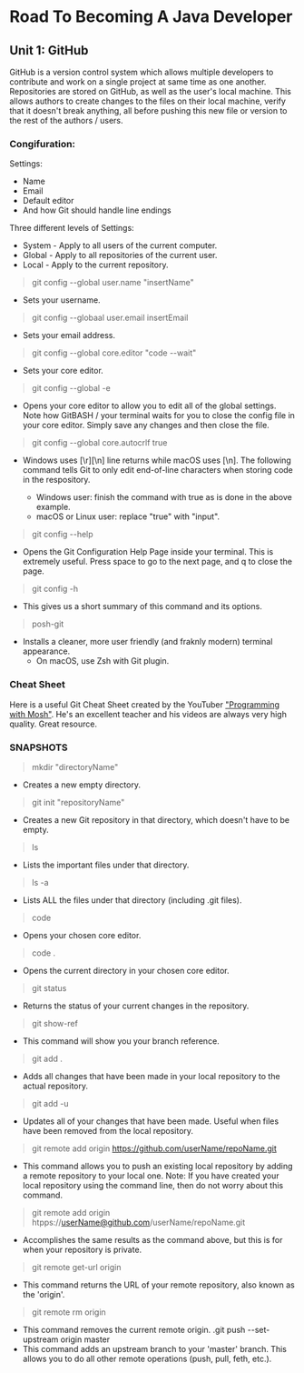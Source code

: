 # Road To Becoming A Java Developer
## Unit 1: **GitHub**
GitHub is a version control system which allows multiple developers to contribute and work on a single project at same time as one another. Repositories are stored on GitHub, as well as the user's local machine. This allows authors to create changes to the files on their local machine, verify that it doesn't break anything, all before pushing this new file or version to the rest of the authors / users. 
### **Congifuration:**
Settings:

* Name
* Email
* Default editor
* And how Git should handle line endings

Three different levels of Settings:

* System - Apply to all users of the current computer.
* Global - Apply to all repositories of the current user.
* Local - Apply to the current repository.

> git config --global user.name "insertName"
* Sets your username.
>git config --globaal user.email insertEmail
* Sets your email address.
>git config --global core.editor "code --wait"
* Sets your core editor.
>git config --global -e
* Opens your core editor to allow you to edit all of the global settings. Note how GitBASH / your terminal waits for you to close the config file in your core editor. Simply save any changes and then close the file.
>git config --global core.autocrlf true
* Windows uses [\r][\n] line returns while macOS uses [\n]. The following command tells Git to only edit end-of-line characters when storing code in the respository.
    
    * Windows user: finish the command with true as is done in the above example.
    * macOS or Linux user: replace "true" with "input".
>git config --help
* Opens the Git Configuration Help Page inside your terminal. This is extremely useful. Press space to go to the next page, and q to close the page. 
>git config -h
* This gives us a short summary of this command and its options.
>posh-git
* Installs a cleaner, more user friendly (and fraknly modern) terminal appearance.
    * On macOS, use Zsh with Git plugin.
### **Cheat Sheet**
Here is a useful Git Cheat Sheet created by the YouTuber ["Programming with Mosh"](https://www.youtube.com/channel/UCWv7vMbMWH4-V0ZXdmDpPBA). He's an excellent teacher and his videos are always very high quality. Great resource.

### **SNAPSHOTS**
>mkdir "directoryName"
* Creates a new empty directory.
>git init "repositoryName"
* Creates a new Git repository in that directory, which doesn't have to be empty.
>ls
* Lists the important files under that directory.
> ls -a
* Lists ALL the files under that directory (including .git files).
>code
* Opens your chosen core editor.
>code .
* Opens the current directory in your chosen core editor.
>git status
* Returns the status of your current changes in the repository.
>git show-ref
* This command will show you your branch reference.
>git add .
* Adds all changes that have been made in your local repository to the actual repository.
>git add -u
* Updates all of your changes that have been made. Useful when files have been removed from the local repository. 
> git remote add origin https://github.com/userName/repoName.git
* This command allows you to push an existing local repository by adding a remote repository to your local one. Note: If you have created your local repository using the command line, then do not worry about this command.
>git remote add origin htpps://userName@github.com/userName/repoName.git
* Accomplishes the same results as the command above, but this is for when your repository is private. 
>git remote get-url origin
* This command returns the URL of your remote repository, also known as the 'origin'. 
>git remote rm origin
* This command removes the current remote origin.
.git push --set-upstream origin master
* This command adds an upstream branch to your 'master' branch. This allows you to do all other remote operations (push, pull, feth, etc.).